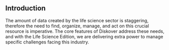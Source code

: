 
## Introduction

The amount of data created by the life science sector is staggering, therefore the need to find, organize, manage, and act on this crucial resource is imperative. The core features of Diskover address these needs, and with the Life Science Edition, we are delivering extra power to manage specific challenges facing this industry.
